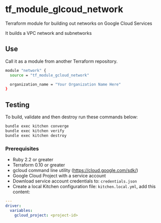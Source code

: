 # tf_module_glcoud_network

Terraform module for building out networks on Google Cloud Services

It builds a VPC network and subnetworks

## Use

Call it as a module from another Terraform repository.

```sh
module "network" {
  source = "tf_module_gcloud_network"

  organization_name = "Your Organization Name Here"
}
```

## Testing

To build, validate and then destroy run these commands below:

```sh
bundle exec kitchen converge
bundle exec kitchen verify
bundle exec kitchen destroy
```

### Prerequisites

- Ruby 2.2 or greater
- Terraform 0.10 or greater
- gcloud command line utility (https://cloud.google.com/sdk/)
- Google Cloud Project with a service account
- Download service account credentials to: `credentials.json`
- Create a local Kitchen configuration file: `kitchen.local.yml`, add this content:

```yml
---
driver:
  variables:
    gcloud_project: <project-id>
```

